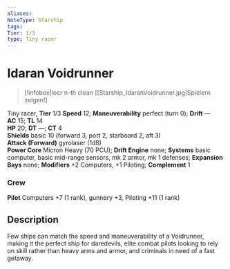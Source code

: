 ```yaml
---
aliases: 
NoteType: Starship
tags: 
Tier: 1/3
type: Tiny racer  
---
```


# Idaran Voidrunner

> [!infobox|locr n-th clean
>  [[Starship_IdaranVoidrunner.jpg|Spielern zeigen!]
> 

Tiny racer, **Tier** 1/3 
**Speed** 12; **Maneuverability** perfect (turn 0); **Drift** —  
**AC** 15; **TL** 14  
**HP** 20; **DT** —; **CT** 4  
**Shields** basic 10 (forward 3, port 2, starboard 2, aft 3)  
**Attack (Forward)** gyrolaser (1d8)  
**Power Core** Micron Heavy (70 PCU); **Drift Engine** none; **Systems** basic computer, basic mid-range sensors, mk 2 armor, mk 1 defenses; **Expansion Bays** none; **Modifiers** +2 Computers, +1 Piloting; **Complement** 1

### Crew

**Pilot** Computers +7 (1 rank), gunnery +3, Piloting +11 (1 rank)

## Description

Few ships can match the speed and maneuverability of a Voidrunner, making it the perfect ship for daredevils, elite combat pilots looking to rely on skill rather than heavy arms and armor, and criminals in need of a fast getaway.
